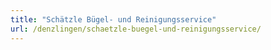```yaml
---
title: "Schätzle Bügel- und Reinigungsservice"
url: /denzlingen/schaetzle-buegel-und-reinigungsservice/
---
```


